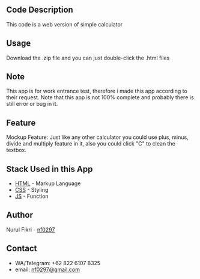 ## Code Description

This code is a web version of simple calculator

## Usage

Download the .zip file and you can just double-click the .html files 
 
## Note

This app is for work entrance test, therefore i made this app according to their request. Note that this app is not 100% complete and probably there is still error or bug in it. 

## Feature 

Mockup Feature:
Just like any other calculator you could use plus, minus, divide and multiply feature in it, also you could click "C" to clean the textbox.

## Stack Used in this App

- [HTML](https://html.com/) - Markup Language
- [CSS](https://www.w3schools.com/css/) - Styling
- [JS](https://www.javascript.com/) - Function

## Author

 Nurul Fikri - [nf0297](https://github.com/nf0297/)

## Contact

- WA/Telegram: +62 822 6107 8325
- email: nf0297@gmail.com
